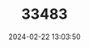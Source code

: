 ---
title: "33483"
category: "Vatica philastreana"
draft: false
date: 2024-02-22 13:03:50
languages:
  Vietnamese: ["Tau nuoc"]
  Thai: ["Tha lok"]
---